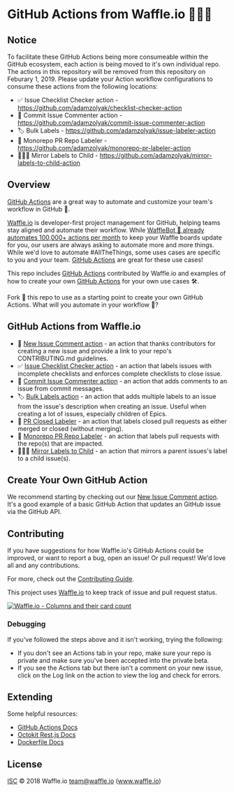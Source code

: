 # GitHub Actions from Waffle.io 🏃🏃🏃

## Notice

To facilitate these GitHub Actions being more consumeable within the GitHub ecosystem, each action is being moved to it's own individual repo.  The actions in this repository will be removed from this repository on Feburary 1, 2019.  Please update your Action workflow configurations to consume these actions from the following locations:

- ✅ Issue Checklist Checker action - https://github.com/adamzolyak/checklist-checker-action
- 💬 Commit Issue Commenter action - https://github.com/adamzolyak/commit-issue-commenter-action
- 🏷 Bulk Labels - https://github.com/adamzolyak/issue-labeler-action
- 🚊 Monorepo PR Repo Labeler - https://github.com/adamzolyak/monorepo-pr-labeler-action
- 👩‍👧‍👦 Mirror Labels to Child - https://github.com/adamzolyak/mirror-labels-to-child-action

## Overview

[GitHub Actions](https://github.com/features/actions) are a great way to automate and customize your team's workflow in GitHub 🏃.

[Waffle.io](https://waffle.io/features/) is developer-first project management for GitHub, helping teams stay aligned and automate their workflow. While [WaffleBot 🤖 already automates 100,000+ actions per month](https://waffle.io/features/automation) to keep your Waffle boards update for you, our users are always asking to automate more and more things. While we'd love to automate #AllTheThings, some uses cases are specific to you and your team. [GitHub Actions](https://github.com/features/actions) are great for these use cases!

This repo includes [GitHub Actions](https://github.com/features/actions) contributed by Waffle.io and examples of how to create your own [GitHub Actions](https://github.com/features/actions) for your own use cases 🛠.

Fork 🍴 this repo to use as a starting point to create your own GitHub Actions. What will you automate in your workflow 🤖?

## GitHub Actions from Waffle.io

- 📣 [New Issue Comment action](/action-newissuecomment) - an action that thanks contributors for creating a new issue and provide a link to your repo's CONTRIBUTING.md guidelines.
- ✅ [Issue Checklist Checker action](/action-checklistchecker) - an action that labels issues with incomplete checklists and enforces complete checklists to close issue.
- 💬 [Commit Issue Commenter action](/action-commitissuecommenter) - an action that adds comments to an issue from commit messages.
- 🏷 [Bulk Labels action](/action-bulklabels) - an action that adds multiple labels to an issue from the issue's description when creating an issue. Useful when creating a lot of issues, especially children of Epics.
- 🚗 [PR Closed Labeler](/action-prmergelabel) - an action that labels closed pull requests as either merged or closed (without merging).
- 🚊 [Monorepo PR Repo Labeler](/action-prmonorepolabel) - an action that labels pull requests with the repo(s) that are impacted.
- 👩‍👧‍👦 [Mirror Labels to Child](/action-mirrorlabelstochild) - an action that mirrors a parent issues's label to a child issue(s).

## Create Your Own GitHub Action

We recommend starting by checking out our [New Issue Comment action](/action-newissuecomment). It's a good example of a basic GitHub Action that updates an GitHub issue via the GitHub API.

## Contributing

If you have suggestions for how Waffle.io's GitHub Actions could be improved, or want to report a bug, open an issue! Or pull request! We'd love all and any contributions.

For more, check out the [Contributing Guide](CONTRIBUTING.md).

This project uses [Waffle.io](https://waffle.io/waffleio/waffle.io) to keep track of issue and pull request status.

[![Waffle.io - Columns and their card count](https://badge.waffle.io/waffleio/waffle.io.svg?columns=all)](https://waffle.io/waffleio/waffle.io)

### Debugging

If you've followed the steps above and it isn't working, trying the following:

- If you don't see an Actions tab in your repo, make sure your repo is private and make sure you've been accepted into the private beta.
- If you see the Actions tab but there isn't a comment on your new issue, click on the Log link on the action to view the log and check for errors.

## Extending

Some helpful resources:

- [GitHub Actions Docs](https://developer.github.com/actions/)
- [Octokit Rest.js Docs](https://octokit.github.io/rest.js/#api-Issues-createComment)
- [Dockerfile Docs](https://docs.docker.com/engine/reference/builder/)

## License

[ISC](LICENSE) © 2018 Waffle.io <team@waffle.io> (www.waffle.io)
